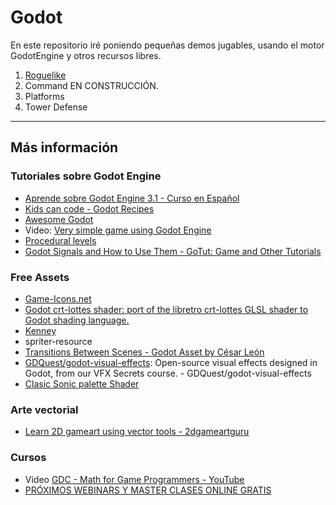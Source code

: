 
# Godot

En este repositorio iré poniendo pequeñas demos jugables, usando el motor GodotEngine y otros recursos libres.

1. [Roguelike](docs/roguelike/README.md)
1. Command EN CONSTRUCCIÓN.
1. Platforms
1. Tower Defense

---
## Más información

### Tutoriales sobre Godot Engine

* [Aprende sobre Godot Engine 3.1 - Curso en Español](https://www.reddit.com/r/godot/comments/aod5je/aprende_sobre_godot_engine_31_curso_en_espa%C3%B1ol/?utm_medium=android_app&utm_source=share)
* [Kids can code - Godot Recipes](http://kidscancode.org/godot_recipes/)
* [Awesome Godot](https://github.com/Calinou/awesome-godot/blob/master/README.md)
* Video: [Very simple game using Godot Engine](http://youtu.be/svoTd2gDdt4)
* [Procedural levels](https://twitter.com/NathanGDQuest/status/1249757240774492160?s=09)
* [Godot Signals and How to Use Them - GoTut: Game and Other Tutorials](https://www.gotut.net/godot-signals/)

### Free Assets

* [Game-Icons.net](https://game-icons.net/)
* [Godot crt-lottes shader: port of the libretro crt-lottes GLSL shader to Godot shading language.](https://github.com/qarlosh/godot-crt-lottes-shader/blob/master/README.md)
* [Kenney](https://www.kenney.nl/)
* spriter-resource
* [Transitions Between Scenes - Godot Asset by César León](https://in3mo.itch.io/transitions-godot)
* [GDQuest/godot-visual-effects](https://github.com/GDQuest/godot-visual-effects): Open-source visual effects designed in Godot, from our VFX Secrets course. - GDQuest/godot-visual-effects
* [Clasic Sonic palette Shader](https://github.com/raphaklaus/sonic-palette-fade/blob/master/README.md)

### Arte vectorial

* [Learn 2D gameart using vector tools - 2dgameartguru](https://2dgameartguru.com/)

### Cursos 

* Video [GDC - Math for Game Programmers - YouTube](https://www.youtube.com/playlist?list=PLVmb_qp6XRcwzN9l5mcia6Gh3HOgut3bH)
* [PRÓXIMOS WEBINARS Y MASTER CLASES 
ONLINE GRATIS](https://www.game-levelup.com/webinars)

